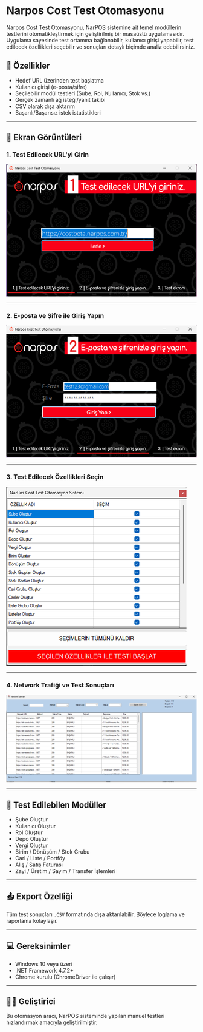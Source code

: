 # Narpos Cost Test Otomasyonu

Narpos Cost Test Otomasyonu, NarPOS sistemine ait temel modüllerin testlerini otomatikleştirmek için geliştirilmiş bir masaüstü uygulamasıdır. Uygulama sayesinde test ortamına bağlanabilir, kullanıcı girişi yapabilir, test edilecek özellikleri seçebilir ve sonuçları detaylı biçimde analiz edebilirsiniz.

## 🔧 Özellikler

- Hedef URL üzerinden test başlatma
- Kullanıcı girişi (e-posta/şifre)
- Seçilebilir modül testleri (Şube, Rol, Kullanıcı, Stok vs.)
- Gerçek zamanlı ağ isteği/yanıt takibi
- CSV olarak dışa aktarım
- Başarılı/Başarısız istek istatistikleri

---

## 📸 Ekran Görüntüleri

### 1. Test Edilecek URL'yi Girin

![URL Giriş Ekranı](images/Ekran%20g%C3%B6r%C3%BCnt%C3%BCs%C3%BC%202025-08-07%20123701.png)

---

### 2. E-posta ve Şifre ile Giriş Yapın

![Giriş Ekranı](images/Ekran%20g%C3%B6r%C3%BCnt%C3%BCs%C3%BC%202025-08-07%20123717.png)

---

### 3. Test Edilecek Özellikleri Seçin

![Modül Seçim Ekranı](images/Ekran%20g%C3%B6r%C3%BCnt%C3%BCs%C3%BC%202025-08-07%20123857.png)

---

### 4. Network Trafiği ve Test Sonuçları

![Network Test Ekranı](images/Ekran%20g%C3%B6r%C3%BCnt%C3%BCs%C3%BC%202025-08-07%20123940.png)

---

## 📁 Test Edilebilen Modüller

- Şube Oluştur
- Kullanıcı Oluştur
- Rol Oluştur
- Depo Oluştur
- Vergi Oluştur
- Birim / Dönüşüm / Stok Grubu
- Cari / Liste / Portföy
- Alış / Satış Faturası
- Zayi / Üretim / Sayım / Transfer İşlemleri

---

## 📤 Export Özelliği

Tüm test sonuçları `.CSV` formatında dışa aktarılabilir. Böylece loglama ve raporlama kolaylaşır.

---

## 💻 Gereksinimler

- Windows 10 veya üzeri
- .NET Framework 4.7.2+
- Chrome kurulu (ChromeDriver ile çalışır)

---

## 👨‍💻 Geliştirici

Bu otomasyon aracı, NarPOS sisteminde yapılan manuel testleri hızlandırmak amacıyla geliştirilmiştir.


